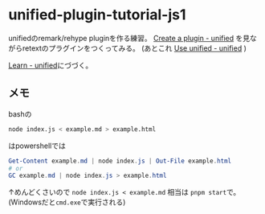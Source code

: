 # unified-plugin-tutorial-js1

unifiedのremark/rehype pluginを作る練習。
[Create a plugin \- unified](https://unifiedjs.com/learn/guide/create-a-plugin/)
を見ながらretextのプラグインをつくってみる。
(あとこれ
[Use unified - unified](https://unifiedjs.com/learn/guide/using-unified/)
)

[Learn - unified](https://unifiedjs.com/learn/)にづづく。


## メモ

bashの
```bash
node index.js < example.md > example.html
```

はpowershellでは
```powershell
Get-Content example.md | node index.js | Out-File example.html
# or
GC example.md | node index.js > example.html
```

↑めんどくさいので `node index.js < example.md` 相当は `pnpm start`で。
(Windowsだと`cmd.exe`で実行される)
